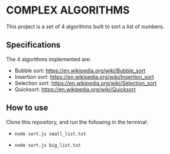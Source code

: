# COMPLEX ALGORITHMS

This project is a set of 4 algorithms built to sort a list of numbers. 

## Specifications

The 4 algorithms implemented are: 

* Bubble sort: https://en.wikipedia.org/wiki/Bubble_sort
* Insertion sort: https://en.wikipedia.org/wiki/Insertion_sort
* Selection sort: https://en.wikipedia.org/wiki/Selection_sort
* Quicksort: https://en.wikipedia.org/wiki/Quicksort

## How to use

Clone this repository, and run the following in the terminal:

* `node sort.js small_list.txt`

* `node sort.js big_list.txt`
